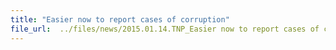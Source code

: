 ```yaml
---
title: "Easier now to report cases of corruption"
file_url:  ../files/news/2015.01.14.TNP_Easier now to report cases of corruption.pdf
---
```

